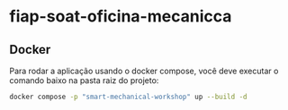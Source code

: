 # fiap-soat-oficina-mecanicca

## Docker

Para rodar a aplicação usando o docker compose, você deve executar o comando baixo na pasta raiz do projeto:

````bash
docker compose -p "smart-mechanical-workshop" up --build -d
````
